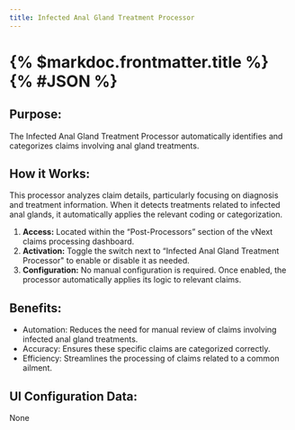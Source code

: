 ```yaml
---
title: Infected Anal Gland Treatment Processor
---
```

# {% $markdoc.frontmatter.title %} {% #JSON %}

## __Purpose:__ 
The Infected Anal Gland Treatment Processor automatically identifies and categorizes claims involving anal gland treatments.  


## __How it Works:__
This processor analyzes claim details, particularly focusing on diagnosis and treatment information. When it detects treatments related to infected anal glands, it automatically applies the relevant coding or categorization.
1.	**Access:** Located within the “Post-Processors” section of the vNext claims processing dashboard.
2.	**Activation:** Toggle the switch next to “Infected Anal Gland Treatment Processor" to enable or disable it as needed.
3.	**Configuration:** No manual configuration is required.  Once enabled, the processor automatically applies its logic to relevant claims.


## __Benefits:__
- Automation: Reduces the need for manual review of claims involving infected anal gland treatments.
- Accuracy: Ensures these specific claims are categorized correctly.
- Efficiency: Streamlines the processing of claims related to a common ailment.


## __UI Configuration Data:__
None